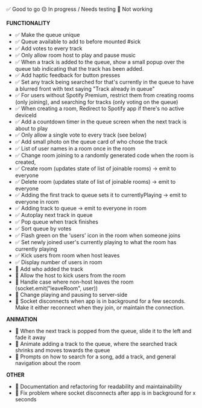 ✅ Good to go
🟡 In progress / Needs testing
🛑 Not working

**FUNCTIONALITY**
- ✅ Make the queue unique
- ✅ Queue available to add to before mounted #sick
- ✅ Add votes to every track
- ✅ Only allow room host to play and pause music
- ✅ When a track is added to the queue, show a small popup over the queue tab indicating that the track has been added.
- ✅ Add haptic feedback for button presses
- ✅ Set any track being searched for that's currently in the queue to have a blurred front with text saying "Track already in queue" 
- ✅ For users without Spotify Premium, restrict them from creating rooms (only joining), and searching for tracks (only voting on the queue)
- ✅ When creating a room, Redirect to Spotify app if there's no active deviceId
- ✅ Add a countdown timer in the queue screen when the next track is about to play
- ✅ Only allow a single vote to every track (see below)
- ✅ Add small photo on the queue card of who chose the track
- ✅ List of user names in a room once in the room
- ✅ Change room joining to a randomly generated code when the room is created, 
- ✅ Create room (updates state of list of joinable rooms) -> emit to everyone 
- ✅ Delete room (updates state of list of joinable rooms) -> emit to everyone
- ✅ Adding the first track to queue sets it to currentlyPlaying -> emit to everyone in room 
- ✅ Adding track to queue -> emit to everyone in room
- ✅ Autoplay next track in queue
- ✅ Pop queue when track finishes
- ✅ Sort queue by votes
- ✅ Flash green on the 'users' icon in the room when someone joins
- ✅ Set newly joined user's currently playing to what the room has currently playing
- ✅ Kick users from room when host leaves
- ✅ Display number of users in room
- 🛑 Add who added the track
- 🛑 Allow the host to kick users from the room
- 🛑 Handle case where non-host leaves the room (socket.emit("leaveRoom", user))
- 🛑 Change playing and pausing to server-side
- 🛑 Socket disconnects when app is in background for a few seconds. Make it either reconnect when they join, or maintain the connection.

**ANIMATION**
- 🛑 When the next track is popped from the queue, slide it to the left and fade it away
- 🛑 Animate adding a track to the queue, where the searched track shrinks and moves towards the queue
- 🛑 Prompts on how to search for a song, add a track, and general navigation about the room

**OTHER**
- 🛑 Documentation and refactoring for readability and maintainability
- 🛑 Fix problem where socket disconnects after app is in background for x seconds